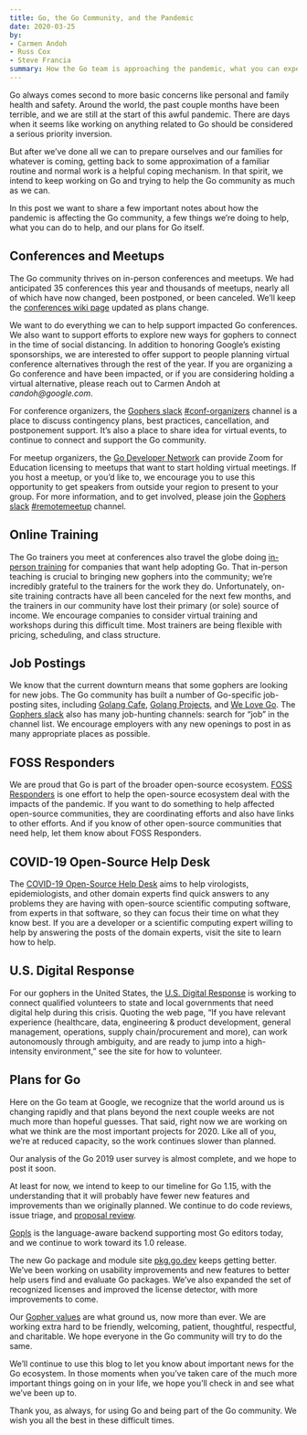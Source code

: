 ```yaml
---
title: Go, the Go Community, and the Pandemic
date: 2020-03-25
by:
- Carmen Andoh
- Russ Cox
- Steve Francia
summary: How the Go team is approaching the pandemic, what you can expect from us, and what you can do.
---
```



Go always comes second to more
basic concerns like personal and family health and safety.
Around the world, the past couple months have been terrible,
and we are still at the start of this awful pandemic.
There are days when it seems like working on
anything related to Go should be considered a serious priority inversion.

But after we’ve done all we can
to prepare ourselves and our families for whatever is coming,
getting back to some approximation of a familiar routine
and normal work is a helpful coping mechanism.
In that spirit, we intend to keep working on Go
and trying to help the Go community as much as we can.

In this post we want to share a few important notes about
how the pandemic is affecting the Go community,
a few things we’re doing to help, what you can do to help,
and our plans for Go itself.

## Conferences and Meetups

The Go community thrives on in-person conferences and meetups.
We had anticipated 35 conferences this year
and thousands of meetups, nearly all of which have
now changed, been postponed, or been canceled.
We’ll keep the
[conferences wiki page](https://github.com/golang/go/wiki/Conferences)
updated as plans change.

We want to do everything we can to help support impacted Go conferences.
We also want to support efforts to explore
new ways for gophers to connect in the time of social distancing.
In addition to honoring Google’s existing sponsorships,
we are interested to offer support to people planning
virtual conference alternatives through the rest of the year.
If you are organizing a Go conference and have been impacted,
or if you are considering holding a virtual alternative,
please reach out to Carmen Andoh at _candoh@google.com_.

For conference organizers,
the [Gophers slack](https://gophers.slack.com)
[#conf-organizers](https://app.slack.com/client/T029RQSE6/C97B0NCVD) channel
is a place to discuss contingency plans,
best practices, cancellation, and postponement support.
It’s also a place to share idea for virtual events,
to continue to connect and support the Go community.

For meetup organizers,
the [Go Developer Network](https://www.meetup.com/pro/go)
can provide Zoom for Education licensing to meetups
that want to start holding virtual meetings.
If you host a meetup, or you’d like to, we encourage you
to use this opportunity to get speakers from outside your
region to present to your group.
For more information, and to get involved,
please join
the [Gophers slack](https://gophers.slack.com)
[#remotemeetup](https://app.slack.com/client/T029RQSE6/C152YB9UZ) channel.

## Online Training

The Go trainers you meet at conferences also travel the globe doing
[in-person training](https://learn.go.dev/)
for companies that want help adopting Go.
That in-person teaching is crucial to bringing
new gophers into the community;
we’re incredibly grateful to the trainers for the work they do.
Unfortunately, on-site training contracts have all been canceled
for the next few months, and the trainers in our community
have lost their primary (or sole) source of income.
We encourage companies to consider virtual training
and workshops during this difficult time.
Most trainers are being flexible with pricing,
scheduling, and class structure.

## Job Postings

We know that the current downturn means that some
gophers are looking for new jobs.
The Go community has built a number of Go-specific job-posting sites, including
[Golang Cafe](https://golang.cafe/),
[Golang Projects](https://www.golangprojects.com/),
and
[We Love Go](https://www.welovegolang.com).
The [Gophers slack](https://gophers.slack.com)
also has many job-hunting channels: search for “job” in the channel list.
We encourage employers with any new openings to post in as
many appropriate places as possible.

## FOSS Responders

We are proud that Go is part of the broader open-source ecosystem.
[FOSS Responders](https://fossresponders.com)
is one effort to help the open-source ecosystem
deal with the impacts of the pandemic.
If you want to do something to help affected open-source communities,
they are coordinating efforts and also have links to other efforts.
And if you know of other open-source communities that need help,
let them know about FOSS Responders.

## COVID-19 Open-Source Help Desk

The [COVID-19 Open-Source Help Desk](https://covid-oss-help.org/)
aims to help virologists, epidemiologists, and other domain experts
find quick answers to any problems they are having with
open-source scientific computing software,
from experts in that software,
so they can focus their time on what they know best.
If you are a developer or a scientific computing expert
willing to help by answering the posts of the domain experts,
visit the site to learn how to help.

## U.S. Digital Response

For our gophers in the United States,
the [U.S. Digital Response](https://www.usdigitalresponse.org/)
is working to connect qualified volunteers to
state and local governments that need digital help
during this crisis.
Quoting the web page,
“If you have relevant experience
(healthcare, data, engineering & product development,
general management, operations, supply chain/procurement and more),
can work autonomously through ambiguity,
and are ready to jump into a high-intensity environment,”
see the site for how to volunteer.

## Plans for Go

Here on the Go team at Google, we recognize that the
world around us is changing rapidly
and that plans beyond the next couple weeks
are not much more than hopeful guesses.
That said, right now we are working
on what we think are the most important projects for 2020.
Like all of you, we’re at reduced capacity, so the work
continues slower than planned.

Our analysis of the Go 2019 user survey is almost complete,
and we hope to post it soon.

At least for now, we intend to keep to our timeline for Go 1.15,
with the understanding that it will probably have fewer new features
and improvements than we originally planned.
We continue to do code reviews, issue triage,
and [proposal review](/s/proposal-minutes).

[Gopls](https://go.googlesource.com/tools/+/refs/heads/master/gopls/README.md)
is the language-aware backend supporting most Go editors today,
and we continue to work toward its 1.0 release.

The new Go package and module site [pkg.go.dev](https://pkg.go.dev)
keeps getting better.
We’ve been working on usability improvements
and new features to better help users find and evaluate Go packages.
We’ve also expanded the set of recognized licenses and improved the
license detector, with more improvements to come.

Our [Gopher values](/conduct#values)
are what ground us, now more than ever.
We are working extra hard to be friendly, welcoming,
patient, thoughtful, respectful, and charitable.
We hope everyone in the Go community will try to do the same.

We’ll continue to use this blog to let you know about
important news for the Go ecosystem.
In those moments when you’ve taken care of the much more
important things going on in your life,
we hope you’ll check in and see what we’ve been up to.

Thank you, as always, for using Go and being part of the Go community.
We wish you all the best in these difficult times.
